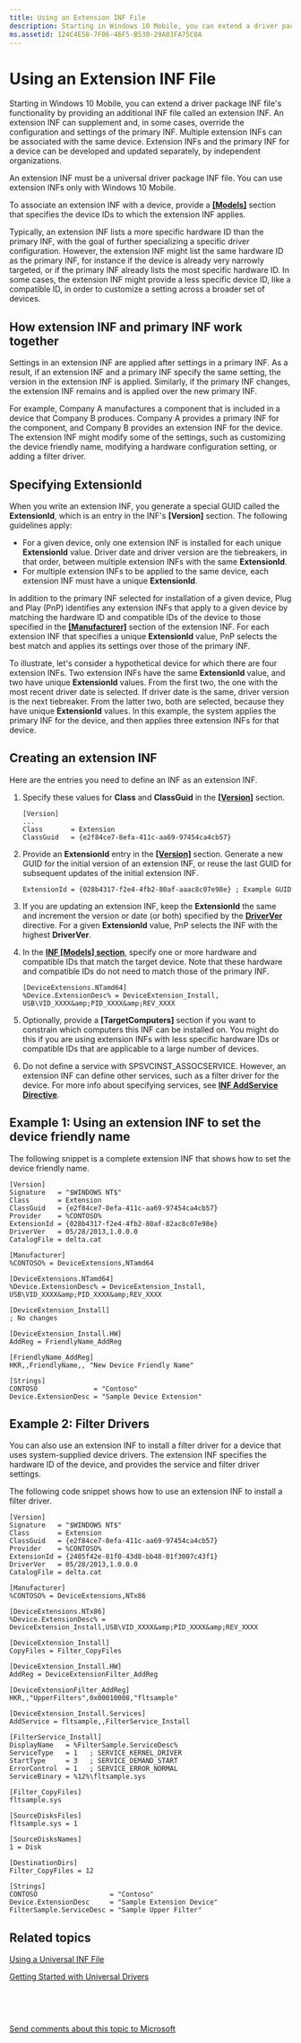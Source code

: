 ```yaml
---
title: Using an Extension INF File
description: Starting in Windows 10 Mobile, you can extend a driver package INF file's functionality by providing an additional INF file called an extension INF.
ms.assetid: 124C4E58-7F06-46F5-B530-29A03FA75C0A
---
```


# Using an Extension INF File


Starting in Windows 10 Mobile, you can extend a driver package INF file's functionality by providing an additional INF file called an extension INF. An extension INF can supplement and, in some cases, override the configuration and settings of the primary INF. Multiple extension INFs can be associated with the same device. Extension INFs and the primary INF for a device can be developed and updated separately, by independent organizations.

An extension INF must be a universal driver package INF file. You can use extension INFs only with Windows 10 Mobile.

To associate an extension INF with a device, provide a [**\[Models\]**](inf-models-section.md) section that specifies the device IDs to which the extension INF applies.

Typically, an extension INF lists a more specific hardware ID than the primary INF, with the goal of further specializing a specific driver configuration. However, the extension INF might list the same hardware ID as the primary INF, for instance if the device is already very narrowly targeted, or if the primary INF already lists the most specific hardware ID. In some cases, the extension INF might provide a less specific device ID, like a compatible ID, in order to customize a setting across a broader set of devices.

## How extension INF and primary INF work together


Settings in an extension INF are applied after settings in a primary INF. As a result, if an extension INF and a primary INF specify the same setting, the version in the extension INF is applied. Similarly, if the primary INF changes, the extension INF remains and is applied over the new primary INF.

For example, Company A manufactures a component that is included in a device that Company B produces. Company A provides a primary INF for the component, and Company B provides an extension INF for the device. The extension INF might modify some of the settings, such as customizing the device friendly name, modifying a hardware configuration setting, or adding a filter driver.

## Specifying ExtensionId


When you write an extension INF, you generate a special GUID called the **ExtensionId**, which is an entry in the INF's **\[Version\]** section. The following guidelines apply:

-   For a given device, only one extension INF is installed for each unique **ExtensionId** value. Driver date and driver version are the tiebreakers, in that order, between multiple extension INFs with the same **ExtensionId**.
-   For multiple extension INFs to be applied to the same device, each extension INF must have a unique **ExtensionId**.

In addition to the primary INF selected for installation of a given device, Plug and Play (PnP) identifies any extension INFs that apply to a given device by matching the hardware ID and compatible IDs of the device to those specified in the [**\[Manufacturer\]**](inf-manufacturer-section.md) section of the extension INF. For each extension INF that specifies a unique **ExtensionId** value, PnP selects the best match and applies its settings over those of the primary INF.

To illustrate, let's consider a hypothetical device for which there are four extension INFs. Two extension INFs have the same **ExtensionId** value, and two have unique **ExtensionId** values. From the first two, the one with the most recent driver date is selected. If driver date is the same, driver version is the next tiebreaker. From the latter two, both are selected, because they have unique **ExtensionId** values. In this example, the system applies the primary INF for the device, and then applies three extension INFs for that device.

## Creating an extension INF


Here are the entries you need to define an INF as an extension INF.

1.  Specify these values for **Class** and **ClassGuid** in the [**\[Version\]**](inf-version-section.md) section.

    ```
    [Version]
    ...
    Class       = Extension
    ClassGuid   = {e2f84ce7-8efa-411c-aa69-97454ca4cb57}
    ```

2.  Provide an **ExtensionId** entry in the [**\[Version\]**](inf-version-section.md) section. Generate a new GUID for the initial version of an extension INF, or reuse the last GUID for subsequent updates of the initial extension INF.

    ```
    ExtensionId = {028b4317-f2e4-4fb2-80af-aaac8c07e98e} ; Example GUID
    ```

3.  If you are updating an extension INF, keep the **ExtensionId** the same and increment the version or date (or both) specified by the [**DriverVer**](inf-driverver-directive.md) directive. For a given **ExtensionId** value, PnP selects the INF with the highest **DriverVer**.

4.  In the [**INF \[Models\] section**](inf-models-section.md), specify one or more hardware and compatible IDs that match the target device. Note that these hardware and compatible IDs do not need to match those of the primary INF.

    ```
    [DeviceExtensions.NTamd64]
    %Device.ExtensionDesc% = DeviceExtension_Install, USB\VID_XXXX&amp;PID_XXXX&amp;REV_XXXX
    ```

5.  Optionally, provide a **\[TargetComputers\]** section if you want to constrain which computers this INF can be installed on. You might do this if you are using extension INFs with less specific hardware IDs or compatible IDs that are applicable to a large number of devices.
6.  Do not define a service with SPSVCINST\_ASSOCSERVICE. However, an extension INF can define other services, such as a filter driver for the device. For more info about specifying services, see [**INF AddService Directive**](inf-addservice-directive.md).

## Example 1: Using an extension INF to set the device friendly name


The following snippet is a complete extension INF that shows how to set the device friendly name.

```
[Version]
Signature   = "$WINDOWS NT$"
Class       = Extension
ClassGuid   = {e2f84ce7-8efa-411c-aa69-97454ca4cb57}
Provider    = %CONTOSO%
ExtensionId = {028b4317-f2e4-4fb2-80af-82ac8c07e98e}
DriverVer   = 05/28/2013,1.0.0.0
CatalogFile = delta.cat

[Manufacturer]
%CONTOSO% = DeviceExtensions,NTamd64

[DeviceExtensions.NTamd64]
%Device.ExtensionDesc% = DeviceExtension_Install, USB\VID_XXXX&amp;PID_XXXX&amp;REV_XXXX

[DeviceExtension_Install]
; No changes

[DeviceExtension_Install.HW]
AddReg = FriendlyName_AddReg

[FriendlyName_AddReg]
HKR,,FriendlyName,, "New Device Friendly Name"

[Strings]
CONTOSO              = "Contoso"
Device.ExtensionDesc = "Sample Device Extension"
```

## Example 2: Filter Drivers


You can also use an extension INF to install a filter driver for a device that uses system-supplied device drivers. The extension INF specifies the hardware ID of the device, and provides the service and filter driver settings.

The following code snippet shows how to use an extension INF to install a filter driver.

```
[Version]
Signature   = "$WINDOWS NT$"
Class       = Extension
ClassGuid   = {e2f84ce7-8efa-411c-aa69-97454ca4cb57}
Provider    = %CONTOSO%
ExtensionId = {2485f42e-81f0-43d8-bb48-01f3007c43f1}
DriverVer   = 05/28/2013,1.0.0.0
CatalogFile = delta.cat

[Manufacturer]
%CONTOSO% = DeviceExtensions,NTx86

[DeviceExtensions.NTx86]
%Device.ExtensionDesc% = DeviceExtension_Install,USB\VID_XXXX&amp;PID_XXXX&amp;REV_XXXX

[DeviceExtension_Install]
CopyFiles = Filter_CopyFiles

[DeviceExtension_Install.HW]
AddReg = DeviceExtensionFilter_AddReg

[DeviceExtensionFilter_AddReg]
HKR,,"UpperFilters",0x00010008,"fltsample" 

[DeviceExtension_Install.Services]
AddService = fltsample,,FilterService_Install

[FilterService_Install]
DisplayName   = %FilterSample.ServiceDesc%
ServiceType   = 1   ; SERVICE_KERNEL_DRIVER
StartType     = 3   ; SERVICE_DEMAND_START
ErrorControl  = 1   ; SERVICE_ERROR_NORMAL
ServiceBinary = %12%\fltsample.sys

[Filter_CopyFiles]
fltsample.sys

[SourceDisksFiles]
fltsample.sys = 1

[SourceDisksNames]
1 = Disk

[DestinationDirs]
Filter_CopyFiles = 12

[Strings]
CONTOSO                  = "Contoso"
Device.ExtensionDesc     = "Sample Extension Device"
FilterSample.ServiceDesc = "Sample Upper Filter"
```

## Related topics


[Using a Universal INF File](using-a-configurable-inf-file.md)

[Getting Started with Universal Drivers](https://msdn.microsoft.com/windows-drivers/develop/getting_started_with_universal_drivers)

 

 

[Send comments about this topic to Microsoft](mailto:wsddocfb@microsoft.com?subject=Documentation%20feedback%20%5Bdevinst\devinst%5D:%20Using%20an%20Extension%20INF%20File%20%20RELEASE:%20%287/22/2016%29&body=%0A%0APRIVACY%20STATEMENT%0A%0AWe%20use%20your%20feedback%20to%20improve%20the%20documentation.%20We%20don't%20use%20your%20email%20address%20for%20any%20other%20purpose,%20and%20we'll%20remove%20your%20email%20address%20from%20our%20system%20after%20the%20issue%20that%20you're%20reporting%20is%20fixed.%20While%20we're%20working%20to%20fix%20this%20issue,%20we%20might%20send%20you%20an%20email%20message%20to%20ask%20for%20more%20info.%20Later,%20we%20might%20also%20send%20you%20an%20email%20message%20to%20let%20you%20know%20that%20we've%20addressed%20your%20feedback.%0A%0AFor%20more%20info%20about%20Microsoft's%20privacy%20policy,%20see%20http://privacy.microsoft.com/default.aspx. "Send comments about this topic to Microsoft")





